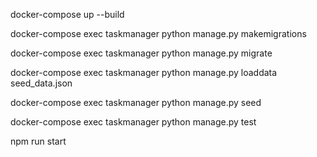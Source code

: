 docker-compose up --build

docker-compose exec taskmanager python manage.py makemigrations

docker-compose exec taskmanager python manage.py migrate 

docker-compose exec taskmanager python manage.py loaddata seed_data.json

docker-compose exec taskmanager python manage.py seed

docker-compose exec taskmanager python manage.py test

npm run start